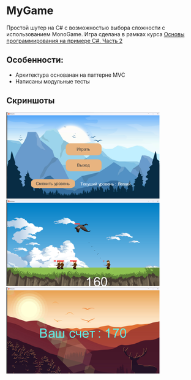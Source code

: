 ﻿# MyGame

Простой шутер на C# с возможностью выбора сложности с использованием MonoGame. Игра сделана в рамках курса
[Основы программирования на примере C#. Часть 2](https://ulearn.me/Course/BasicProgramming2/Steki_i_ocheredi_48016626-87ae-411d-ae97-f7a49e465dbc)

## Особенности:

* Архитектура основанан на паттерне MVC
* Написаны модульные тесты

## Скриншоты

<img src="Screenshots/home.png" alt="drawing" width="400"/>
<img src="Screenshots/play.png" alt="drawing" width="400"/>
<img src="Screenshots/end.png" alt="drawing" width="400"/>

